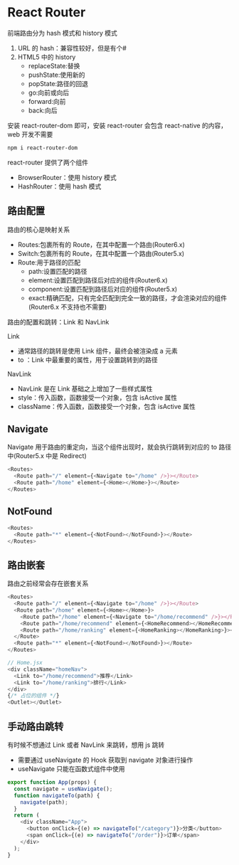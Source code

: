 # React Router

前端路由分为 hash 模式和 history 模式

1. URL 的 hash：兼容性较好，但是有个#
2. HTML5 中的 history
   - replaceState:替换
   - pushState:使用新的
   - popState:路径的回退
   - go:向前或向后
   - forward:向前
   - back:向后

安装 react-router-dom 即可，安装 react-router 会包含 react-native 的内容，web 开发不需要

```bash
npm i react-router-dom
```

react-router 提供了两个组件

- BrowserRouter：使用 history 模式
- HashRouter：使用 hash 模式

## 路由配置

路由的核心是映射关系

- Routes:包裹所有的 Route，在其中配置一个路由(Router6.x)
- Switch:包裹所有的 Route，在其中配置一个路由(Router5.x)
- Route:用于路径的匹配
  - path:设置匹配的路径
  - element:设置匹配到路径后对应的组件(Router6.x)
  - component:设置匹配到路径后对应的组件(Router5.x)
  - exact:精确匹配，只有完全匹配到完全一致的路径，才会渲染对应的组件(Router6.x 不支持也不需要)

路由的配置和跳转：Link 和 NavLink

Link

- 通常路径的跳转是使用 Link 组件，最终会被渲染成 a 元素
- to ：Link 中最重要的属性，用于设置跳转到的路径

NavLink

- NavLink 是在 Link 基础之上增加了一些样式属性
- style：传入函数，函数接受一个对象，包含 isActive 属性
- className：传入函数，函数接受一个对象，包含 isActive 属性

## Navigate

Navigate 用于路由的重定向，当这个组件出现时，就会执行跳转到对应的 to 路径中(Router5.x 中是 Redirect)

```js
<Routes>
  <Route path="/" element={<Navigate to="/home" />}></Route>
  <Route path="/home" element={<Home></Home>}></Route>
</Routes>
```

## NotFound

```js
<Routes>
  <Route path="*" element={<NotFound></NotFound>}></Route>
</Routes>
```

## 路由嵌套

路由之前经常会存在嵌套关系

```js
<Routes>
  <Route path="/" element={<Navigate to="/home" />}></Route>
  <Route path="/home" element={<Home></Home>}>
    <Route path="/home" element={<Navigate to="/home/recommend" />}></Route>
    <Route path="/home/recommend" element={<HomeRecommend></HomeRecommend>}></Route>
    <Route path="/home/ranking" element={<HomeRanking></HomeRanking>}></Route>
  </Route>
  <Route path="*" element={<NotFound></NotFound>}></Route>
</Routes>

// Home.jsx
<div className="homeNav">
  <Link to="/home/recommend">推荐</Link>
  <Link to="/home/ranking">排行</Link>
</div>
{/* 占位的组件 */}
<Outlet></Outlet>
```

## 手动路由跳转

有时候不想通过 Link 或者 NavLink 来跳转，想用 js 跳转

- 需要通过 useNavigate 的 Hook 获取到 navigate 对象进行操作
- useNavigate 只能在函数式组件中使用

```js
export function App(props) {
  const navigate = useNavigate();
  function navigateTo(path) {
    navigate(path);
  }
  return (
    <div className="App">
      <button onClick={(e) => navigateTo("/category")}>分类</button>
      <span onClick={(e) => navigateTo("/order")}>订单</span>
    </div>
  );
}
```
